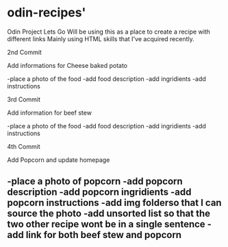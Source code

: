 # odin-recipes'
Odin Project Lets Go
Will be using this as a place to create a recipe with different links
Mainly using HTML skills that I've acquired recently.

2nd Commit

Add informations for Cheese baked potato

-place a photo of the food
-add food description
-add ingridients
-add instructions

3rd Commit

Add information for beef stew

-place a photo of the food
-add food description
-add ingridients
-add instructions

4th Commit

Add Popcorn and update homepage

-place a photo of popcorn
-add popcorn description
-add popcorn ingridients
-add popcorn instructions
-add img folderso that I can source the photo
-add unsorted list so that the two other recipe wont be in a single sentence
-add link for both beef stew and popcorn
-